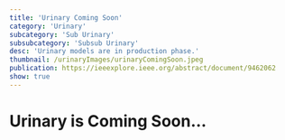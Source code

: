 ```yaml
---
title: 'Urinary Coming Soon'
category: 'Urinary'
subcategory: 'Sub Urinary'
subsubcategory: 'Subsub Urinary'
desc: 'Urinary models are in production phase.'
thumbnail: /urinaryImages/urinaryComingSoon.jpeg
publication: https://ieeexplore.ieee.org/abstract/document/9462062
show: true
---
```


# Urinary is Coming Soon...
